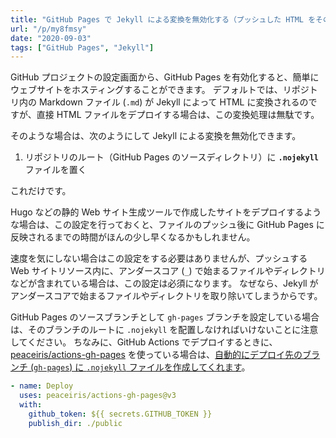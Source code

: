 ```yaml
---
title: "GitHub Pages で Jekyll による変換を無効化する（プッシュした HTML をそのまま表示する）"
url: "/p/my8fmsy"
date: "2020-09-03"
tags: ["GitHub Pages", "Jekyll"]
---
```


GitHub プロジェクトの設定画面から、GitHub Pages を有効化すると、簡単にウェブサイトをホスティングすることができます。
デフォルトでは、リポジトリ内の Markdown ファイル (`.md`) が Jekyll によって HTML に変換されるのですが、直接 HTML ファイルをデプロイする場合は、この変換処理は無駄です。

そのような場合は、次のようにして Jekyll による変換を無効化できます。

1. リポジトリのルート（GitHub Pages のソースディレクトリ）に __`.nojekyll`__ ファイルを置く

これだけです。

Hugo などの静的 Web サイト生成ツールで作成したサイトをデプロイするような場合は、この設定を行っておくと、ファイルのプッシュ後に GitHub Pages に反映されるまでの時間がほんの少し早くなるかもしれません。

速度を気にしない場合はこの設定をする必要はありませんが、プッシュする Web サイトリソース内に、アンダースコア (`_`) で始まるファイルやディレクトリなどが含まれている場合は、この設定は必須になります。
なぜなら、Jekyll がアンダースコアで始まるファイルやディレクトリを取り除いてしまうからです。

GitHub Pages のソースブランチとして `gh-pages` ブランチを設定している場合は、そのブランチのルートに `.nojekyll` を配置しなければいけないことに注意してください。
ちなみに、GitHub Actions でデプロイするときに、[peaceiris/actions-gh-pages](https://github.com/peaceiris/actions-gh-pages) を使っている場合は、[自動的にデプロイ先のブランチ (`gh-pages`) に `.nojekyll` ファイルを作成してくれます](https://github.com/peaceiris/actions-gh-pages#%EF%B8%8F-enable-built-in-jekyll-enable_jekyll)。

```yaml
- name: Deploy
  uses: peaceiris/actions-gh-pages@v3
  with:
    github_token: ${{ secrets.GITHUB_TOKEN }}
    publish_dir: ./public
```

